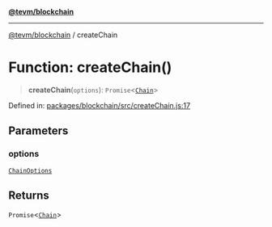 [**@tevm/blockchain**](../README.md)

***

[@tevm/blockchain](../globals.md) / createChain

# Function: createChain()

> **createChain**(`options`): `Promise`\<[`Chain`](../type-aliases/Chain.md)\>

Defined in: [packages/blockchain/src/createChain.js:17](https://github.com/evmts/tevm-monorepo/blob/main/packages/blockchain/src/createChain.js#L17)

## Parameters

### options

[`ChainOptions`](../type-aliases/ChainOptions.md)

## Returns

`Promise`\<[`Chain`](../type-aliases/Chain.md)\>
